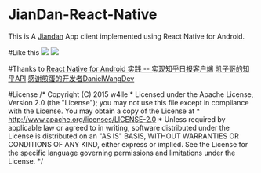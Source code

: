 # JianDan-React-Native
This is A [Jiandan](jandan.net) App client implemented using React Native for Android.

#Like this
<img src="https://github.com/w4lle/JianDan-React-Native/blob/master/rn.png">
<img src="https://github.com/w4lle/JianDan-React-Native/blob/master/rn.png1">

#Thanks to
[React Native for Android 实践 -- 实现知乎日报客户端](http://www.race604.com/react-native-android-practice/)
[凯子哥的知乎API](http://blog.csdn.net/zhaokaiqiang1992/article/details/45038125)
[感谢煎蛋的开发者DanielWangDev](http://m.weibo.cn/u/1749949233)

#License
/*
Copyright (C) 2015 w4lle *
Licensed under the Apache License, Version 2.0 (the "License");
you may not use this file except in compliance with the License.
You may obtain a copy of the License at *
http://www.apache.org/licenses/LICENSE-2.0 *
Unless required by applicable law or agreed to in writing, software
distributed under the License is distributed on an "AS IS" BASIS,
WITHOUT WARRANTIES OR CONDITIONS OF ANY KIND, either express or implied.
See the License for the specific language governing permissions and
limitations under the License. */



